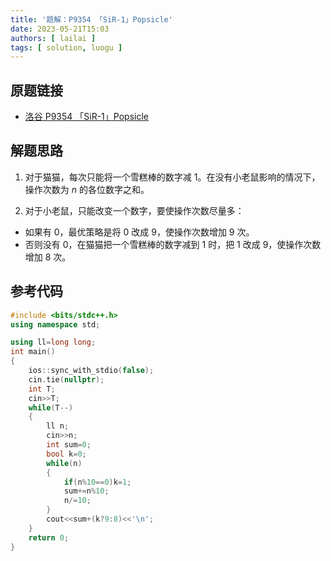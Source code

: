 ```yaml
---
title: '题解：P9354 「SiR-1」Popsicle'
date: 2023-05-21T15:03
authors: [ lailai ]
tags: [ solution, luogu ]
---
```


## 原题链接

- [洛谷 P9354 「SiR-1」Popsicle](https://www.luogu.com.cn/problem/P9354)

<!-- truncate -->

## 解题思路

1. 对于猫猫，每次只能将一个雪糕棒的数字减 $1$。在没有小老鼠影响的情况下，操作次数为 $n$ 的各位数字之和。

2. 对于小老鼠，只能改变一个数字，要使操作次数尽量多：

- 如果有 $0$，最优策略是将 $0$ 改成 $9$，使操作次数增加 $9$ 次。
- 否则没有 $0$，在猫猫把一个雪糕棒的数字减到 $1$ 时，把 $1$ 改成 $9$，使操作次数增加 $8$ 次。

## 参考代码

```cpp
#include <bits/stdc++.h>
using namespace std;

using ll=long long;
int main()
{
	ios::sync_with_stdio(false);
	cin.tie(nullptr);
	int T;
	cin>>T;
	while(T--)
	{
		ll n;
		cin>>n;
		int sum=0;
		bool k=0;
		while(n)
		{
			if(n%10==0)k=1;
			sum+=n%10;
			n/=10;
		}
		cout<<sum+(k?9:8)<<'\n';
	}
	return 0;
}
```
